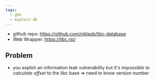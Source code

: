 ```yaml
---
tags:
  - ghh
  - exploit-db
---
```

- github repo: https://github.com/niklasb/libc-database
- Web Wrapper: https://libc.rip/
## Problem
- you exploit an information leak vulnerability but it's *impossible to calculate offset* to the libc base
=> need to know version number